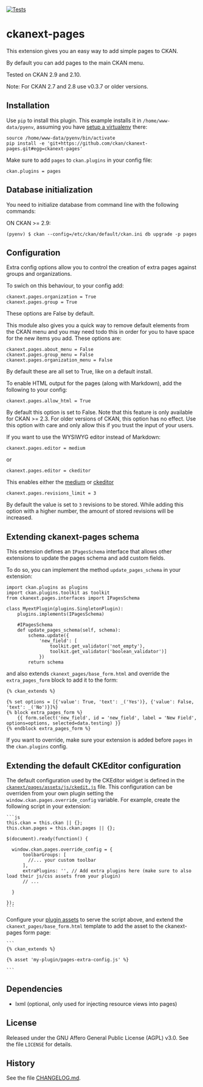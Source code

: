 
[![Tests](https://github.com/ckan/ckanext-pages/workflows/Tests/badge.svg?branch=master)](https://github.com/ckan/ckanext-pages/actions)

ckanext-pages
=============

This extension gives you an easy way to add simple pages to CKAN.

By default you can add pages to the main CKAN menu.

Tested on CKAN 2.9 and 2.10.

Note: For CKAN 2.7 and 2.8 use v0.3.7 or older versions.

## Installation

Use `pip` to install this plugin. This example installs it in `/home/www-data/pyenv`, assuming you have [setup a virtualenv](http://docs.ckan.org/en/latest/maintaining/installing/install-from-source.html#install-ckan-into-a-python-virtual-environment) there:

```
source /home/www-data/pyenv/bin/activate
pip install -e 'git+https://github.com/ckan/ckanext-pages.git#egg=ckanext-pages'
```

Make sure to add `pages` to `ckan.plugins` in your config file:

```
ckan.plugins = pages
```

## Database initialization

You need to initialize database from command line with the following commands:

ON CKAN >= 2.9:
```
(pyenv) $ ckan --config=/etc/ckan/default/ckan.ini db upgrade -p pages
```


## Configuration


Extra config options allow you to control the creation of extra pages against groups and organizations.

To swich on this behaviour, to your config add:

```
ckanext.pages.organization = True
ckanext.pages.group = True
```

These options are False by default.


This module also gives you a quick way to remove default elements from the CKAN menu and you may need todo this
in order for you to have space for the new items you add.  These options are:

```
ckanext.pages.about_menu = False
ckanext.pages.group_menu = False
ckanext.pages.organization_menu = False
```

By default these are all set to True, like on a default install.

To enable HTML output for the pages (along with Markdown), add the following to your config:

```
ckanext.pages.allow_html = True
```

By default this option is set to False. Note that this feature is only available for CKAN >= 2.3. For older versions of CKAN, this option has no effect.
Use this option with care and only allow this if you trust the input of your users.

If you want to use the WYSIWYG editor instead of Markdown:
```
ckanext.pages.editor = medium
```
or
```
ckanext.pages.editor = ckeditor
```
This enables either the [medium](https://jakiestfu.github.io/Medium.js/docs/) or [ckeditor](http://ckeditor.com/)

```
ckanext.pages.revisions_limit = 3
```

By default the value is set to `3` revisions to be stored. While adding this option with a higher number, the amount of stored revisions will be increased.

## Extending ckanext-pages schema

This extension defines an `IPagesSchema` interface that allows other extensions to update the pages schema and add custom fields.

To do so, you can implement the method `update_pages_schema` in your extension:

```
import ckan.plugins as plugins
import ckan.plugins.toolkit as toolkit
from ckanext.pages.interfaces import IPagesSchema

class MyextPlugin(plugins.SingletonPlugin):
    plugins.implements(IPagesSchema)

    #IPagesSchema
    def update_pages_schema(self, schema):
        schema.update({
            'new_field': [
                toolkit.get_validator('not_empty'),
                toolkit.get_validator('boolean_validator')]
            })
        return schema
```

and also extends `ckanext_pages/base_form.html` and override the `extra_pages_form` block to add it to the form:

```
{% ckan_extends %}

{% set options = [{'value': True, 'text': _('Yes')}, {'value': False, 'text': _('No')}]%}
{% block extra_pages_form %}
    {{ form.select('new_field', id = 'new_field', label = 'New Field', options=options, selected=data.testing) }}
{% endblock extra_pages_form %}
```

If you want to override, make sure your extension is added before `pages` in the `ckan.plugins` config.

## Extending the default CKEditor configuration

The default configuration used by the CKEditor widget is defined in the [`ckanext/pages/assets/js/ckedit.js`](https://github.com/ckan/ckanext-pages/blob/master/ckanext/pages/assets/js/ckedit.js) file. This configuration can be overriden from your own plugin setting the `window.ckan.pages.override_config` variable. For example, create the following script in your extension:

    ```js
    this.ckan = this.ckan || {};
    this.ckan.pages = this.ckan.pages || {};

    $(document).ready(function() {

      window.ckan.pages.override_config = {
          toolbarGroups: [
            //... your custom toolbar
          ],
          extraPlugins: '', // Add extra plugins here (make sure to also load their js/css assets from your plugin)
          // ...

      }

    });
    ```

Configure your [plugin assets](https://docs.ckan.org/en/2.9/theming/webassets.html) to serve the script above, and extend the `ckanext_pages/base_form.html` template to add the asset to the ckanext-pages form page:

    ```
    {% ckan_extends %}

    {% asset 'my-plugin/pages-extra-config.js' %}

    ```

## Dependencies

* lxml (optional, only used for injecting resource views into pages)


## License

Released under the GNU Affero General Public License (AGPL) v3.0. See the file `LICENSE` for details.


## History

See the file [CHANGELOG.md](CHANGELOG.md).

